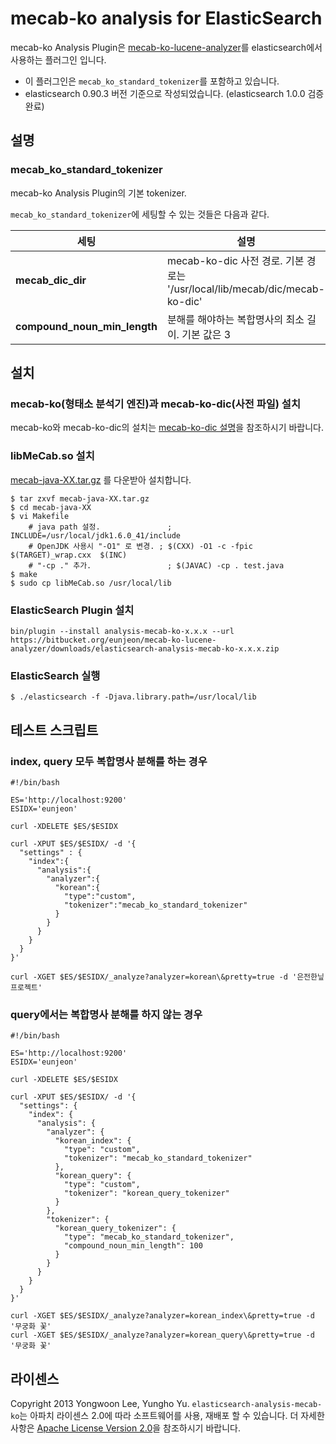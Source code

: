 # mecab-ko analysis for ElasticSearch
mecab-ko Analysis Plugin은 [mecab-ko-lucene-analyzer](https://bitbucket.org/eunjeon/mecab-ko-lucene-analyzer)를 elasticsearch에서 사용하는 플러그인 입니다.

  - 이 플러그인은 `mecab_ko_standard_tokenizer`를 포함하고 있습니다.
  - elasticsearch 0.90.3 버전 기준으로 작성되었습니다. (elasticsearch 1.0.0 검증 완료)

## 설명

### mecab_ko_standard_tokenizer
mecab-ko Analysis Plugin의 기본 tokenizer.

`mecab_ko_standard_tokenizer`에 세팅할 수 있는 것들은 다음과 같다.

| 세팅                         |  설명                                                                       |
| ---------------------------- | --------------------------------------------------------------------------- |
| **mecab_dic_dir**            | mecab-ko-dic 사전 경로. 기본 경로는 '/usr/local/lib/mecab/dic/mecab-ko-dic' |
| **compound_noun_min_length** | 분해를 해야하는 복합명사의 최소 길이. 기본 값은 3                           |

## 설치

### mecab-ko(형태소 분석기 엔진)과 mecab-ko-dic(사전 파일) 설치

mecab-ko와 mecab-ko-dic의 설치는 [mecab-ko-dic 설명](https://bitbucket.org/eunjeon/mecab-ko-dic)을 참조하시기 바랍니다.

### libMeCab.so 설치
[mecab-java-XX.tar.gz](http://code.google.com/p/mecab/downloads/list) 를 다운받아 설치합니다.

    $ tar zxvf mecab-java-XX.tar.gz
    $ cd mecab-java-XX
    $ vi Makefile
        # java path 설정.               ; INCLUDE=/usr/local/jdk1.6.0_41/include 
        # OpenJDK 사용시 "-O1" 로 변경. ; $(CXX) -O1 -c -fpic $(TARGET)_wrap.cxx  $(INC)
        # "-cp ." 추가.                 ; $(JAVAC) -cp . test.java
    $ make 
    $ sudo cp libMeCab.so /usr/local/lib

### ElasticSearch Plugin 설치
    bin/plugin --install analysis-mecab-ko-x.x.x --url https://bitbucket.org/eunjeon/mecab-ko-lucene-analyzer/downloads/elasticsearch-analysis-mecab-ko-x.x.x.zip

### ElasticSearch 실행
    $ ./elasticsearch -f -Djava.library.path=/usr/local/lib

## 테스트 스크립트
### index, query 모두 복합명사 분해를 하는 경우
    #!/bin/bash
    
    ES='http://localhost:9200'
    ESIDX='eunjeon'

    curl -XDELETE $ES/$ESIDX

    curl -XPUT $ES/$ESIDX/ -d '{
      "settings" : {
        "index":{
          "analysis":{
            "analyzer":{
              "korean":{
                "type":"custom",
                "tokenizer":"mecab_ko_standard_tokenizer"
              }
            }
          }
        }
      }
    }'

    curl -XGET $ES/$ESIDX/_analyze?analyzer=korean\&pretty=true -d '은전한닢 프로젝트'

### query에서는 복합명사 분해를 하지 않는 경우
    #!/bin/bash
  
    ES='http://localhost:9200'
    ESIDX='eunjeon'
  
    curl -XDELETE $ES/$ESIDX
  
    curl -XPUT $ES/$ESIDX/ -d '{
      "settings": {
        "index": {
          "analysis": {
            "analyzer": {
              "korean_index": {
                "type": "custom",
                "tokenizer": "mecab_ko_standard_tokenizer"
              },
              "korean_query": {
                "type": "custom",
                "tokenizer": "korean_query_tokenizer"
              }
            },
            "tokenizer": {
              "korean_query_tokenizer": {
                "type": "mecab_ko_standard_tokenizer",
                "compound_noun_min_length": 100
              }
            }
          }
        }
      }
    }'

    curl -XGET $ES/$ESIDX/_analyze?analyzer=korean_index\&pretty=true -d '무궁화 꽃'
    curl -XGET $ES/$ESIDX/_analyze?analyzer=korean_query\&pretty=true -d '무궁화 꽃'

## 라이센스
Copyright 2013 Yongwoon Lee, Yungho Yu.
`elasticsearch-analysis-mecab-ko`는 아파치 라이센스 2.0에 따라 소프트웨어를 사용, 재배포 할 수 있습니다. 더 자세한 사항은 [Apache License Version 2.0](https://bitbucket.org/eunjeon/mecab-ko-lucene-analyzer/raw/553e9677f01d4bf7a3543526e924a3e34bd5b8af/LICENSE)을 참조하시기 바랍니다.
